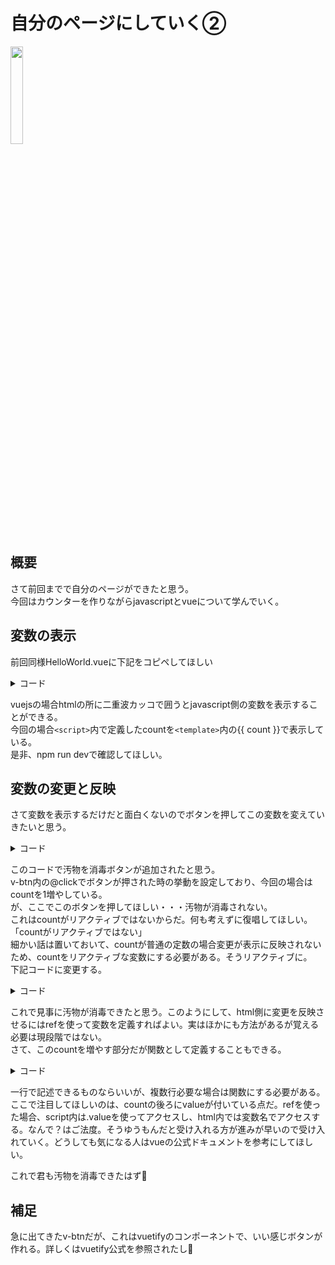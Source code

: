 # 自分のページにしていく②

<img src="/panda/markdownfile/vue/mypage_2/mypage_2.jpg" width="20%">

## 概要
さて前回までで自分のページができたと思う。  
今回はカウンターを作りながらjavascriptとvueについて学んでいく。

## 変数の表示

前回同様HelloWorld.vueに下記をコピペしてほしい

<details>
<summary>コード</summary>

```javascript
<template>
  <v-container>
    消毒した汚物の数：{{ count }}
  </v-container>
</template>

<script setup>
  const count = 10;
</script>

<style>
</style>
```

</details>
  

vuejsの場合htmlの所に二重波カッコで囲うとjavascript側の変数を表示することができる。  
今回の場合`<script>`内で定義したcountを`<template>`内の{{ count }}で表示している。  
是非、npm run devで確認してほしい。  

## 変数の変更と反映

さて変数を表示するだけだと面白くないのでボタンを押してこの変数を変えていきたいと思う。  


<details>
<summary>コード</summary>

```javascript
<template>
  <v-container>
    <v-btn @click="count=count+1">汚物を消毒</v-btn>
    消毒した汚物の数：{{ count }}
  </v-container>
</template>

<script setup>
  const count = 10;
</script>

<style>
</style>
```

</details>

このコードで汚物を消毒ボタンが追加されたと思う。  
v-btn内の@clickでボタンが押された時の挙動を設定しており、今回の場合はcountを1増やしている。  
が、ここでこのボタンを押してほしい・・・汚物が消毒されない。  
これはcountがリアクティブではないからだ。何も考えずに復唱してほしい。「countがリアクティブではない」  
細かい話は置いておいて、countが普通の定数の場合変更が表示に反映されないため、countをリアクティブな変数にする必要がある。そうリアクティブに。  
下記コードに変更する。  


<details>
<summary>コード</summary>

```javascript
<template>
  <v-container>
    <v-btn @click="count=count+1">汚物を消毒</v-btn>
    消毒した汚物の数：{{ count }}
  </v-container>
</template>

<script setup>
  import { ref } from 'vue';

  const count = ref(10);
</script>

<style>
</style>
```

</details>

これで見事に汚物が消毒できたと思う。このようにして、html側に変更を反映させるにはrefを使って変数を定義すればよい。実はほかにも方法があるが覚える必要は現段階ではない。  
さて、このcountを増やす部分だが関数として定義することもできる。

<details>
<summary>コード</summary>

```javascript
<template>
  <v-container>
    <v-btn @click="shodoku">汚物を消毒</v-btn>
    消毒した汚物の数：{{ count }}
  </v-container>
</template>

<script setup>
  import { ref } from 'vue';

  const count = ref(10);

  const shodoku = ()=>{
    count.value = count.value + 1;
  }

</script>

<style>
</style>
```

</details>

一行で記述できるものならいいが、複数行必要な場合は関数にする必要がある。ここで注目してほしいのは、countの後ろにvalueが付いている点だ。refを使った場合、script内は.valueを使ってアクセスし、html内では変数名でアクセスする。なんで？はご法度。そうゆうもんだと受け入れる方が進みが早いので受け入れていく。どうしても気になる人はvueの公式ドキュメントを参考にしてほしい。  

これで君も汚物を消毒できたはず🐼

## 補足

急に出てきたv-btnだが、これはvuetifyのコンポーネントで、いい感じボタンが作れる。詳しくはvuetify公式を参照されたし🐼






